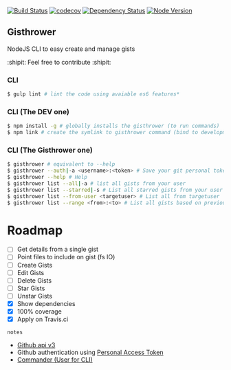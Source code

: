 [![Build Status](https://travis-ci.org/eduardoarnold/gisthrower.svg?branch=master)](https://travis-ci.org/eduardoarnold/gisthrower) [![codecov](https://codecov.io/gh/eduardoarnold/gisthrower/branch/master/graph/badge.svg)](https://codecov.io/gh/eduardoarnold/gisthrower) [![Dependency Status](https://david-dm.org/eduardoarnold/gisthrower.svg)](https://david-dm.org/eduardoarnold/gisthrower) [![Node Version](https://img.shields.io/badge/node-5.9.x-blue.svg)]()


## Gisthrower
NodeJS CLI to easy create and manage gists

 :shipit: Feel free to contribute :shipit:

### CLI
```sh
$ gulp lint # lint the code using avaiable es6 features*
```

### CLI (The DEV one)
```sh
$ npm install -g # globally installs the gisthrower (to run commands)
$ npm link # create the symlink to gisthrower command (bind to development/code local repository)
```

### CLI (The Gisthrower one)
```sh
$ gisthrower # equivalent to --help
$ gisthrower --auth|-a <username>:<token> # Save your git personal token
$ gisthrower --help # Help
$ gisthrower list --all|-a # list all gists from your user
$ gisthrower list --starred|-s # List all starred gists from your user
$ gisthrower list --from-user <targetuser> # List all from targetuser
$ gisthrower list --range <from>:<to> # List all gists based on previous listed numbers
```

# Roadmap
- [ ] Get details from a single gist
- [ ] Point files to include on gist (fs IO)
- [ ] Create Gists
- [ ] Edit Gists
- [ ] Delete Gists
- [ ] Star Gists
- [ ] Unstar Gists
- [X] Show dependencies
- [x] 100% coverage
- [x] Apply on Travis.ci

`notes`
- [Github api v3](https://developer.github.com/v3/gists/)
- Github authentication using [Personal Access Token](https://developer.github.com/v3/auth/)
- [Commander (User for CLI)](https://www.npmjs.com/package/commander)
